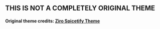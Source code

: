## THIS IS NOT A COMPLETELY ORIGINAL THEME
#### Original theme credits: [Ziro Spicetify Theme](https://github.com/spicetify/spicetify-themes/tree/master/Ziro)
